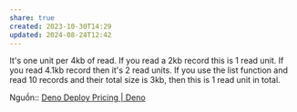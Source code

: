 ```yaml
---
share: true
created: 2023-10-30T14:29
updated: 2024-08-24T12:42
---
```

It's one unit per 4kb of read. If you read a 2kb record this is 1 read unit. If you read 4.1kb record then it's 2 read units. If you use the list function and read 10 records and their total size is 3kb, then this is 1 read unit in total.

Nguồn:: [Deno Deploy Pricing | Deno](https://deno.com/deploy/pricing)